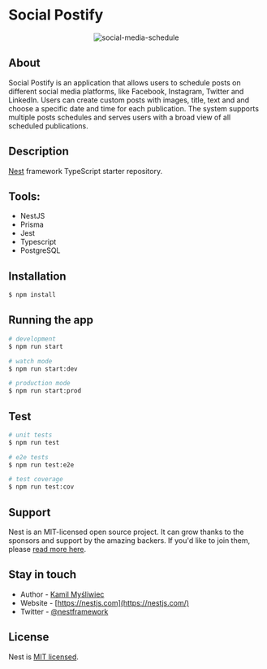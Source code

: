 # Social Postify



<p align="center">
  <img src="https://github.com/bandeira-de-melo/social-postify-back-end-nestjs/assets/83191364/f3f57960-71ed-444e-b7a1-98a78e8fabeb" alt="social-media-schedule" />
  
</p>

  
## About

Social Postify is an application that allows users to schedule posts on different social media platforms, like Facebook, Instagram, Twitter and LinkedIn. Users can create custom posts with images, title, text and and choose a specific date and time for each publication. The system supports multiple posts schedules and serves users with a broad view of all scheduled publications.


## Description

[Nest](https://github.com/nestjs/nest) framework TypeScript starter repository.

## Tools:
- NestJS
- Prisma
- Jest
- Typescript
- PostgreSQL

## Installation

```bash
$ npm install
```

## Running the app

```bash
# development
$ npm run start

# watch mode
$ npm run start:dev

# production mode
$ npm run start:prod
```

## Test

```bash
# unit tests
$ npm run test

# e2e tests
$ npm run test:e2e

# test coverage
$ npm run test:cov
```

## Support

Nest is an MIT-licensed open source project. It can grow thanks to the sponsors and support by the amazing backers. If you'd like to join them, please [read more here](https://docs.nestjs.com/support).

## Stay in touch

- Author - [Kamil Myśliwiec](https://kamilmysliwiec.com)
- Website - [https://nestjs.com](https://nestjs.com/)
- Twitter - [@nestframework](https://twitter.com/nestframework)

## License

Nest is [MIT licensed](LICENSE).
